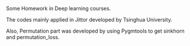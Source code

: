 Some Homework in Deep learning courses.

The codes mainly applied in Jittor developed by Tsinghua University.

Also, Permutation part was developed by using Pygmtools to get sinkhorn and permutation_loss.
